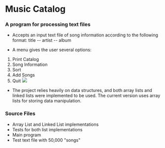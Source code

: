 Music Catalog
=========

### A program for processing text files

- Accepts an input text file of song information according to the following format:
title -- artist -- album

- A menu gives the user several options:
1) Print Catalog
2) Song Information
3) Sort
4) Add Songs
0) Quit
![](https://imgur.com/a/axV2E?raw=true)

- The project relies heavily on data structures, and both array lists and linked lists were implemented to be used. The current version uses array lists for storing data manipulation. 

### Source Files 
 - Array List and Linked List implementations
 - Tests for both list implementations
 - Main program
 - Test text file with 50,000 "songs"


